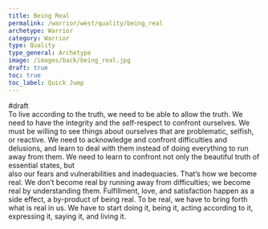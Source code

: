 ```yaml
---
title: Being Real
permalink: /warrior/west/quality/being_real
archetype: Warrior
category: Warrior
type: Quality
type_general: Archetype
image: /images/back/being_real.jpg
draft: true
toc: true
toc_label: Quick Jump
---
```

#draft   
To live according to the truth, we need to be able to allow the truth. We need to have the integrity and the self-respect to confront ourselves. We must be willing to see things about ourselves that are problematic, selfish, or reactive. We need to acknowledge and confront difficulties and delusions, and learn to deal with them instead of doing everything to run away from them. We need to learn to confront not only the beautiful truth of essential states, but  
also our fears and vulnerabilities and inadequacies. That’s how we become real. We don’t become real by running away from difficulties; we become real by understanding them. Fulfillment, love, and satisfaction happen as a side effect, a by-product of being real. To be real, we have to bring forth what is real in us. We have to start doing it, being it, acting according to it, expressing it, saying it, and living it.
